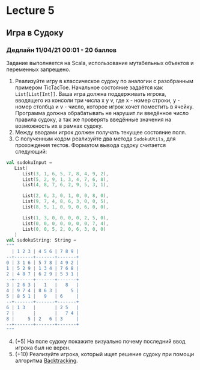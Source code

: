 # Lecture 5

## Игра в Судоку

### Дедлайн 11/04/21 00:01 - 20 баллов

Задание выполняется на Scala, использование мутабельных объектов и переменных запрещено.

1) Реализуйте игру в классическое судоку по аналогии с разобранным примером TicTacToe. 
   Начальное состояние задаётся как `List[List[Int]]`. 
   Ваша игра должна поддерживать игрока, вводящего из консоли три числа x y v,
   где x - номер строки, y - номер столбца и v - число, 
   которое игрок хочет поместить в ячейку. Программа должна обрабатывать не нарушит ли введённое число правила судоку, 
   а так же проверять введённые значения на возможность их в рамках судоку.
2) Между вводами игрок должен получать текущее состояние поля.
3) С полученным кодом реализуйте два метода `SudokuUtils`, для прохождения тестов.
   Форматом вывода судоку считается следующий:
```scala
val sudokuInput =
   List(
      List(3, 1, 6, 5, 7, 8, 4, 9, 2),
      List(5, 2, 9, 1, 3, 4, 7, 6, 8),
      List(4, 8, 7, 6, 2, 9, 5, 3, 1),

      List(2, 6, 3, 0, 1, 0, 0, 8, 0),
      List(9, 7, 4, 8, 6, 3, 0, 0, 5),
      List(8, 5, 1, 0, 9, 0, 6, 0, 0),

      List(1, 3, 0, 0, 0, 0, 2, 5, 0),
      List(0, 0, 0, 0, 0, 0, 0, 7, 4),
      List(0, 0, 5, 2, 0, 6, 3, 0, 0)
   )
val sudokuString: String =
"""
  | 1 2 3 | 4 5 6 | 7 8 9 |
--+-------+-------+-------+
0 | 3 1 6 | 5 7 8 | 4 9 2 |
1 | 5 2 9 | 1 3 4 | 7 6 8 |
2 | 4 8 7 | 6 2 9 | 5 3 1 |
--+-------+-------+-------+
3 | 2 6 3 |   1   |   8   |
4 | 9 7 4 | 8 6 3 |     5 |
5 | 8 5 1 |   9   | 6     |
--+-------+-------+-------+
6 | 1 3   |       | 2 5   |
7 |       |       |   7 4 |
8 |     5 | 2   6 | 3     |
--+-------+-------+-------+
"""
```
4) (+5) На поле судоку покажите визуально почему последний ввод игрока был не верен.
5) (+10) Реализуйте игрока, который ищет решение судоку при помощи алгоритма [Backtracking](https://en.wikipedia.org/wiki/Sudoku_solving_algorithms#Backtracking).